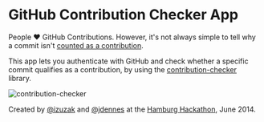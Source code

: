 # GitHub Contribution Checker App

People :heart: GitHub Contributions. However, it's not always simple to tell why a commit isn't [counted as a contribution][contributions].

This app lets you authenticate with GitHub and check whether a specific commit qualifies as a contribution, by using the [contribution-checker][contribution-checker] library.

![contribution-checker](https://cloud.githubusercontent.com/assets/65057/3352063/2a90d4b4-fa31-11e3-8733-c52d5df05bad.png)

Created by [@izuzak][izuzak] and [@jdennes][jdennes] at the [Hamburg Hackathon][hamburg-hackathon], June 2014.

[contributions]: https://help.github.com/articles/why-are-my-contributions-not-showing-up-on-my-profile
[contribution-checker]: https://github.com/jdennes/contribution-checker
[izuzak]: https://github.com/izuzak
[jdennes]: https://github.com/jdennes
[hamburg-hackathon]: http://hamburg-hackathon.de/hackathon/
